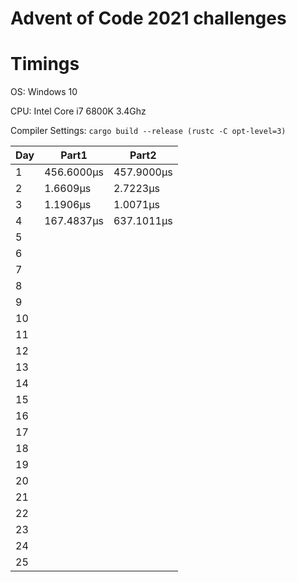 # Advent of Code 2021 challenges

# Timings
OS: Windows 10

CPU: Intel Core i7 6800K 3.4Ghz

Compiler Settings: `cargo build --release (rustc -C opt-level=3)`

|Day|Part1|Part2|
|---|-----|-----|
|1|456.6000μs|457.9000μs|
|2|1.6609μs|2.7223μs|
|3|1.1906μs|1.0071μs|
|4|167.4837μs|637.1011μs|
|5|||
|6|||
|7|||
|8|||
|9|||
|10|||
|11|||
|12|||
|13|||
|14|||
|15|||
|16|||
|17|||
|18|||
|19|||
|20|||
|21|||
|22|||
|23|||
|24|||
|25|||